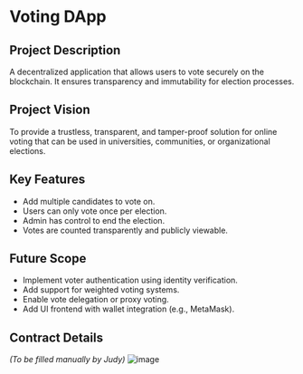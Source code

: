 # Voting DApp

## Project Description
A decentralized application that allows users to vote securely on the blockchain. It ensures transparency and immutability for election processes.

## Project Vision
To provide a trustless, transparent, and tamper-proof solution for online voting that can be used in universities, communities, or organizational elections.

## Key Features
- Add multiple candidates to vote on.
- Users can only vote once per election.
- Admin has control to end the election.
- Votes are counted transparently and publicly viewable.

## Future Scope
- Implement voter authentication using identity verification.
- Add support for weighted voting systems.
- Enable vote delegation or proxy voting.
- Add UI frontend with wallet integration (e.g., MetaMask).

## Contract Details
_(To be filled manually by Judy)_
![image](https://github.com/user-attachments/assets/7799502a-ac0d-4569-85a7-b37793cf55b2)
